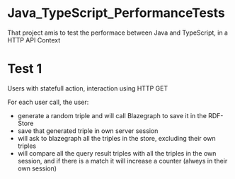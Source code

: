 # Java_TypeScript_PerformanceTests
That project amis to test the performace between Java and TypeScript, in a HTTP API Context


# Test 1

Users with statefull action, interaction using HTTP GET

For each user call, the user:
* generate a random triple and will call Blazegraph to save it in the RDF-Store
* save that generated triple in own server session
* will ask to blazegraph all the triples in the store, excluding their own triples
* will compare all the query result triples with all the triples in the own session, and if there is a match it will increase a counter (alweys in their own session)


